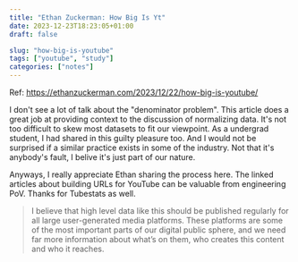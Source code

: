 ```yaml
---
title: "Ethan Zuckerman: How Big Is Yt"
date: 2023-12-23T18:23:05+01:00
draft: false

slug: "how-big-is-youtube" 
tags: ["youtube", "study"]
categories: ["notes"]
---
```


Ref: https://ethanzuckerman.com/2023/12/22/how-big-is-youtube/

I don't see a lot of talk about the "denominator problem".
This article does a great job at providing context to the discussion of normalizing data.
It's not too difficult to skew most datasets to fit our viewpoint.
As a undergrad student, I had shared in this guilty pleasure too.
And I would not be surprised if a similar practice exists in some of the industry.
Not that it's anybody's fault, I belive it's just part of our nature.

Anyways, I really appreciate Ethan sharing the process here.
The linked articles about building URLs for YouTube can be valuable from engineering PoV.
Thanks for Tubestats as well.

> I believe that high level data like this should be published regularly for all large user-generated media platforms. These platforms are some of the most important parts of our digital public sphere, and we need far more information about what’s on them, who creates this content and who it reaches.

